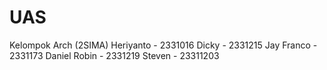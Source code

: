 # UAS

Kelompok Arch (2SIMA)
Heriyanto - 2331016
Dicky - 2331215
Jay Franco - 2331173
Daniel Robin - 2331219
Steven - 23311203

